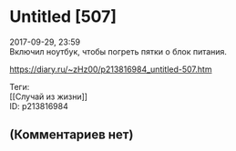 Untitled [507]
==============

  
2017-09-29, 23:59  
 Включил ноутбук, чтобы погреть пятки о блок питания.   
  
<https://diary.ru/~zHz00/p213816984_untitled-507.htm>  
  
Теги:  
[[Случай из жизни]]  
ID: p213816984  


(Комментариев нет)
------------------